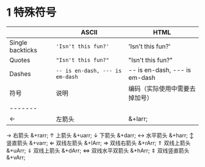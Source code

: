 # 1 特殊符号


|                |ASCII                          |HTML                         |
|----------------|-------------------------------|-----------------------------|
|Single backticks|`'Isn't this fun?'`            |'Isn't this fun?'            |
|Quotes          |`"Isn't this fun?"`            |"Isn't this fun?"            |
|Dashes          |`-- is en-dash, --- is em-dash`|-- is en-dash, --- is em-dash|
|符号	|说明	|编码（实际使用中需要去掉加号）|
-------|
|←	|左箭头	|&+larr;|
→	右箭头	&+rarr;
↑	上箭头	&+uarr;
↓	下箭头	&+darr;
↔	水平箭头	&+harr;
↕	竖直箭头	&+varr;
⇐	双线左箭头	&+lArr;
⇒	双线右箭头	&+rArr;
⇑	双线上箭头	&+uArr;
⇓	双线上箭头	&+dArr;
⇔	双线水平双箭头	&+hArr;
⇕	双线竖直箭头	&+vArr;

<!--stackedit_data:
eyJoaXN0b3J5IjpbLTI4NTcxNzE5OF19
-->